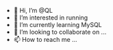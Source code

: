 - 👋 Hi, I’m @QL
- 👀 I’m interested in running
- 🌱 I’m currently learning MySQL
- 💞️ I’m looking to collaborate on ...
- 📫 How to reach me ...

<!---
Yahuicai/Yahuicai is a ✨ special ✨ repository because its `README.md` (this file) appears on your GitHub profile.
You can click the Preview link to take a look at your changes.
--->
